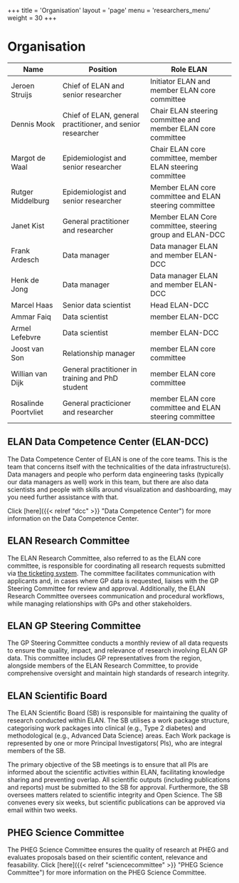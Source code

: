 +++
title = 'Organisation'
layout = 'page'
menu = 'researchers_menu'
weight = 30
+++

# Organisation

| Name     | Position | Role ELAN | 
| -------- | ------- | ------- |
| Jeroen Struijs  | Chief of ELAN and senior researcher | Initiator ELAN and member ELAN core committee |
| Dennis Mook | Chief of ELAN, general practitioner, and senior researcher | Chair ELAN steering committee and member ELAN core committee   |
| Margot de Waal | Epidemiologist and senior researcher | Chair ELAN core committee, member ELAN steering committee |
| Rutger Middelburg | Epidemiologist and senior researcher | Member ELAN core committee and ELAN steering committee |
| Janet Kist | General practitioner and researcher | Member ELAN Core committee, steering group and ELAN-DCC |
| Frank Ardesch | Data manager | Data manager ELAN and member ELAN-DCC |
| Henk de Jong | Data manager | Data manager ELAN and member ELAN-DCC |
| Marcel Haas | Senior data scientist | Head ELAN-DCC |
| Ammar Faiq | Data scientist | member ELAN-DCC |
| Armel Lefebvre | Data scientist | member ELAN-DCC |
| Joost van Son | Relationship manager | member ELAN core committee |
| Willian van Dijk | General practitioner in training and PhD student | member ELAN core committee |
| Rosalinde Poortvliet | General practicioner and researcher | member ELAN core committee and ELAN steering committee |

## ELAN Data Competence Center (ELAN-DCC)
The Data Competence Center of ELAN is one of the core teams. This is the team that concerns itself with the technicalities of the data infrastructure(s). Data managers and people who perform data engineering tasks (typically our data managers as well) work in this team, but there are also data scientists and people with skills around visualization and dashboarding, may you need further assistance with that.

Click [here]({{< relref "dcc" >}} "Data Competence Center") for more information on the Data Competence Center.

## ELAN Research Committee
The ELAN Research Committee, also referred to as the ELAN core committee,  is responsible for coordinating all research requests submitted via [the ticketing system](https://www.elanresearch.nl). The committee facilitates communication with applicants and, in cases where GP data is requested, liaises with the GP Steering Committee for review and approval. Additionally, the ELAN Research Committee oversees communication and procedural workflows, while managing relationships with GPs and other stakeholders.

## ELAN GP Steering Committee
The GP Steering Committee conducts a monthly review of all data requests to ensure the quality, impact, and relevance of research involving ELAN GP data. This committee includes GP representatives from the region, alongside members of the ELAN Research Committee, to provide comprehensive oversight and maintain high standards of research integrity.

## ELAN Scientific Board
The ELAN Scientific Board (SB) is responsible for maintaining the quality of research
conducted within ELAN. The SB utilises a work package structure,
categorising work packages into clinical (e.g., Type 2 diabetes) and
methodological (e.g., Advanced Data Science) areas. Each Work package is represented
by one or more Principal Investigators( PIs), who are integral members of the SB.

The primary objective of the SB meetings is to ensure that all PIs are informed 
about the scientific activities within ELAN, facilitating knowledge sharing and 
preventing overlap. All scientific outputs (including publications and reports) 
must be submitted to the SB for approval. Furthermore, the SB oversees matters 
related to scientific integrity and Open Science. The SB convenes every six weeks, 
but scientific publications can be approved via email within two weeks.


## PHEG Science Committee
The PHEG Science Committee ensures the quality of research at PHEG and evaluates 
proposals based on their scientific content, relevance and feasability. Click [here]({{< relref "sciencecommittee" >}} "PHEG Science Committee") for more information on the PHEG Science Committee.
